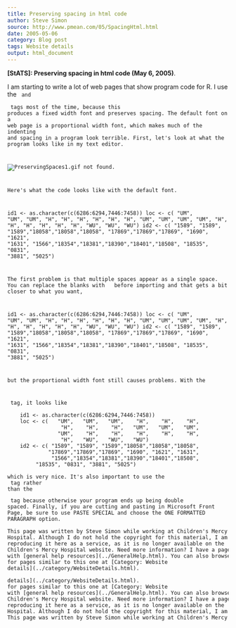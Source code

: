 ```yaml
---
title: Preserving spacing in html code
author: Steve Simon
source: http://www.pmean.com/05/SpacingHtml.html
date: 2005-05-06
category: Blog post
tags: Website details
output: html_document
---
```

**[StATS]: Preserving spacing in html code (May 6,
2005)**.

I am starting to write a lot of web pages that show program code for
R. I use the <code> and <pre> tags most of the time, because this
produces a fixed width font and preserves spacing. The default font on
a web page is a proportional width font, which makes much of the
indenting and spacing in a program look terrible. First, let's look
at what the program looks like in my text editor.

![PreservingSpaces1.gif not found.](../../../web/images/05/SpacingHtml01.png)

Here's what the code looks like with the default font.

  id1 <- as.character(c(6286:6294,7446:7458))
loc <- c( "UM", "UM", "UM", "H", "H", "H",
"H", "H", "H", "UM", "UM", "UM",
"UM", "H", "H", "H", "H", "H",
"H", "WU", "WU", "WU")
id2 <- c( "1589", "1589", "1589","18058","18058","18058",
"17869","17869","17869", "1690", "1621", "1631",
"1566","18354","18381","18390","18401","18508",
"18535", "0831", "3881", "5025")

The first problem is that multiple spaces appear as a single space.
You can replace the blanks with &nbsp; before importing and that gets
a bit closer to what you want,

id1  <-  as.character(c(6286:6294,7446:7458))
  loc  <-  c(      "UM",      "UM",      "UM",        "H",        "H",        "H",
                          "H",        "H",        "H",      "UM",      "UM",      "UM",
                          "UM",        "H",        "H",        "H",        "H",        "H",
                          "H",      "WU",      "WU",      "WU")
  id2  <-  c(  "1589",  "1589",  "1589","18058","18058","18058",
                    "17869","17869","17869",  "1690",  "1621",  "1631",
                      "1566","18354","18381","18390","18401","18508",
                        "18535",  "0831",  "3881",  "5025")

but the proportional width font still causes problems. With the
<pre> tag, it looks like

    id1 <- as.character(c(6286:6294,7446:7458))
    loc <- c(   "UM",   "UM",   "UM",    "H",    "H",    "H",
                 "H",    "H",    "H",   "UM",   "UM",   "UM",
                "UM",    "H",    "H",    "H",    "H",    "H",
                 "H",   "WU",   "WU",   "WU")
    id2 <- c( "1589", "1589", "1589","18058","18058","18058",
             "17869","17869","17869", "1690", "1621", "1631",
              "1566","18354","18381","18390","18401","18508",
         "18535", "0831", "3881", "5025")

which is very nice. It's also important to use the <br> tag rather
than the <p> tag because otherwise your program ends up being double
spaced. Finally, if you are cutting and pasting in Microsoft Front
Page, be sure to use PASTE SPECIAL and choose the ONE FORMATTED
PARAGRAPH option.

This page was written by Steve Simon while working at Children's Mercy
Hospital. Although I do not hold the copyright for this material, I am
reproducing it here as a service, as it is no longer available on the
Children's Mercy Hospital website. Need more information? I have a page
with [general help resources](../GeneralHelp.html). You can also browse
for pages similar to this one at [Category: Website
details](../category/WebsiteDetails.html).
<!---More--->
details](../category/WebsiteDetails.html).
for pages similar to this one at [Category: Website
with [general help resources](../GeneralHelp.html). You can also browse
Children's Mercy Hospital website. Need more information? I have a page
reproducing it here as a service, as it is no longer available on the
Hospital. Although I do not hold the copyright for this material, I am
This page was written by Steve Simon while working at Children's Mercy

<!---Do not use
**[StATS]: Preserving spacing in html code (May 6,
This page was written by Steve Simon while working at Children's Mercy
Hospital. Although I do not hold the copyright for this material, I am
reproducing it here as a service, as it is no longer available on the
Children's Mercy Hospital website. Need more information? I have a page
with [general help resources](../GeneralHelp.html). You can also browse
for pages similar to this one at [Category: Website
details](../category/WebsiteDetails.html).
--->

